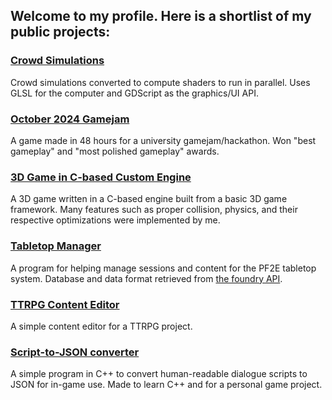 ## Welcome to my profile. Here is a shortlist of my public projects:

### [Crowd Simulations](https://github.com/Zain-A-Abbas/Crowd-Simulation-Research)
Crowd simulations converted to compute shaders to run in parallel. Uses GLSL for the computer and GDScript as the graphics/UI API.

### [October 2024 Gamejam](https://github.com/Zain-A-Abbas/October2024GameJam)
A game made in 48 hours for a university gamejam/hackathon. Won "best gameplay" and "most polished gameplay" awards.

### [3D Game in C-based Custom Engine](https://github.com/Zain-A-Abbas/3D-Game-Engine)
A 3D game written in a C-based engine built from a basic 3D game framework. Many features such as proper collision, physics, and their respective optimizations were implemented by me.

### [Tabletop Manager](https://github.com/Zain-A-Abbas/PF2E-Combat-Driver)
A program for helping manage sessions and content for the PF2E tabletop system. Database and data format retrieved from [the foundry API](https://github.com/foundryvtt/pf2e).

### [TTRPG Content Editor](https://github.com/Zain-A-Abbas/inferno-content-editor)
A simple content editor for a TTRPG project.

### [Script-to-JSON converter](https://github.com/Zain-A-Abbas/Readable-Script-to-JSON)
A simple program in C++ to convert human-readable dialogue scripts to JSON for in-game use. Made to learn C++ and for a personal game project.

